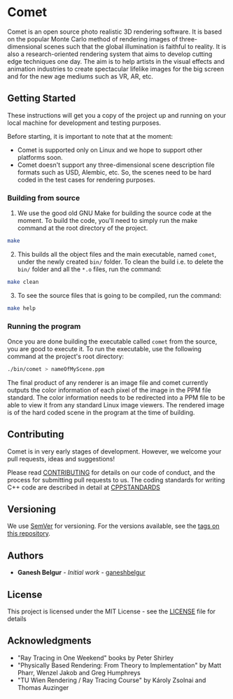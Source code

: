 # Comet

Comet is an open source photo realistic 3D rendering software. It is based on the popular Monte Carlo method of rendering images of three-dimensional scenes such that the global illumination is faithful to reality. It is also a research-oriented rendering system that aims to develop cutting edge techniques one day. The aim is to help artists in the visual effects and animation industries to create spectacular lifelike images for the big screen and for the new age mediums such as VR, AR, etc.

## Getting Started

These instructions will get you a copy of the project up and running on your local machine for development and testing purposes.

Before starting, it is important to note that at the moment:
* Comet is supported only on Linux and we hope to support other platforms soon.
* Comet doesn't support any three-dimensional scene description file formats such as USD, Alembic, etc. So, the scenes need to be hard coded in the test cases for rendering purposes.

### Building from source

1. We use the good old GNU Make for building the source code at the moment. To build the code, you'll need to simply run the make command at the root directory of the project.

```bash
make
```

2. This builds all the object files and the main executable, named `comet`, under the newly created `bin/` folder. To clean the build i.e. to delete the `bin/` folder and all the `*.o` files, run the command:

```bash
make clean
```

3. To see the source files that is going to be compiled, run the command:

```bash
make help
```

### Running the program

Once you are done building the executable called `comet` from the source, you are good to execute it.
To run the executable, use the following command at the project's root directory:

```bash
./bin/comet > nameOfMyScene.ppm
```

The final product of any renderer is an image file and comet currently outputs the color information of each pixel of the image in the PPM file standard. The color information needs to be redirected into a PPM file to be able to view it from any standard Linux image viewers. The rendered image is of the hard coded scene in the program at the time of building.

## Contributing

Comet is in very early stages of development. However, we welcome your pull requests, ideas and suggestions!

Please read [CONTRIBUTING](docs/CONTRIBUTING.md) for details on our code of conduct, and the process for submitting pull requests to us. The coding standards for writing C++ code are described in detail at [CPPSTANDARDS](docs/CPPSTANDARDS.md)

## Versioning

We use [SemVer](http://semver.org/) for versioning. For the versions available, see the [tags on this repository](https://github.com/ganeshbelgur/comet/tags).

## Authors

* **Ganesh Belgur** - *Initial work* - [ganeshbelgur](https://github.com/ganeshbelgur)

## License

This project is licensed under the MIT License - see the [LICENSE](LICENSE) file for details

## Acknowledgments

* "Ray Tracing in One Weekend" books by Peter Shirley
* "Physically Based Rendering: From Theory to Implementation" by Matt Pharr, Wenzel Jakob and Greg Humphreys
* "TU Wien Rendering / Ray Tracing Course" by Károly Zsolnai and Thomas Auzinger

